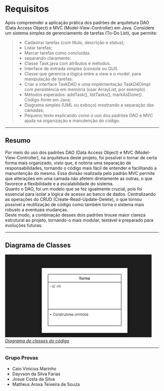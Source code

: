 # Requisitos

Após compreender a aplicação prática dos padrões de arquitetura DAO (Data Access Object) e MVC (Model-View-Controller) em Java.
Considere um sistema simples de gerenciamento de tarefas (To-Do List), que permite:

> - Cadastrar tarefas (com título, descrição e status);  
> - Listar tarefas;  
> - Marcar tarefas como concluídas.
> - separando claramente:
> - Classe Task.java com atributos e métodos.
> - Interface de entrada simples (console ou GUI).
> - Classe que gerencia a lógica entre a view e o model. para manipulação de tarefas:
> - Criar a interface TaskDAO e uma implementação TaskDAOImpl com persistência em memória (usar ArrayList, por exemplo).
> - Métodos esperados: addTask(), listTasks(), markAsDone().
> Código-fonte em Java;
> - Diagrama simples (UML ou esboço) mostrando a separação das camadas;
> - Pequeno texto explicando como o uso dos padrões DAO e MVC ajuda na organização e manutenção do código.

---
## Resumo
<p>Por meio do uso dos padrões DAO (Data Access Object) e MVC (Model-View-Controller), na arquitetura deste projeto, foi possível o tornar de certa forma mais organizado, visto que, é notória uma separação de responsabilidades, tornando o código mais fácil de entender e facilitando a manuntenção do mesmo. Essa divisão realizada pelo padrão MVC permite que alterações em uma camada não afetem diretamente as outras, o que favorece a flexibilidade e a escalabilidade do sistema.<br>
Quanto o DAO, foi um modelo que se fez igualmente crucial, pois foi essencial para isolar a lógica de acesso ao banco de dados. Centralizando as operações do CRUD (Create-Read-Update-Delete), o que tornou possível a reutilização de código como também torna o sistema mais robusto a eventuais mudanças.<br>
Deste modo, a combinação desses dois padrões trouxe maior clareza estrutural ao projeto, tornando-o mais modular, testável e preparado para evoluções futuras.

---
## Diagrama de Classes 

![alt text](<Captura de tela de 2025-05-26 14-44-16.png>)  
 [_Diagrama de classes do código_](https://app.diagrams.net/?splash=0#G12dSaowZg8tLPew6c92YOc4NNV4Wk3co4#%7B%22pageId%22%3A%22RZpE8nyr-ppUinjQtbNc%22%7D "link para o draw.io")
 
---
### Grupo Provas

- Caio Vinicius Marinho
- Dayvson da Silva Farias
- Josue Costa da Silva
- Matheus Aroxa Teixeira de Souza
